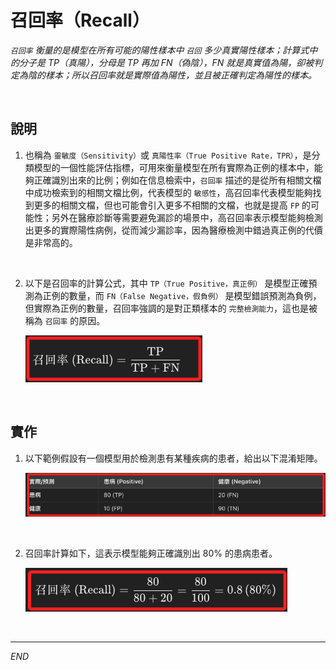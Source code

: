 # 召回率（Recall）

_`召回率` 衡量的是模型在所有可能的陽性樣本中 `召回` 多少真實陽性樣本；計算式中的分子是 TP（真陽），分母是 TP 再加 FN（偽陰），FN 就是真實值為陽，卻被判定為陰的樣本；所以召回率就是實際值為陽性，並且被正確判定為陽性的樣本。_

<br>

## 說明

1. 也稱為 `靈敏度（Sensitivity）`或 `真陽性率（True Positive Rate，TPR）`，是分類模型的一個性能評估指標，可用來衡量模型在所有實際為正例的樣本中，能夠正確識別出來的比例；例如在信息檢索中，`召回率` 描述的是從所有相關文檔中成功檢索到的相關文檔比例，代表模型的 `敏感性`，高召回率代表模型能夠找到更多的相關文檔，但也可能會引入更多不相關的文檔，也就是提高 `FP` 的可能性；另外在醫療診斷等需要避免漏診的場景中，高召回率表示模型能夠檢測出更多的實際陽性病例，從而減少漏診率，因為醫療檢測中錯過真正例的代價是非常高的。

<br>

2. 以下是召回率的計算公式，其中 `TP（True Positive，真正例）` 是模型正確預測為正例的數量，而 `FN（False Negative，假負例）` 是模型錯誤預測為負例，但實際為正例的數量，召回率強調的是對正類樣本的 `完整檢測能力`，這也是被稱為 `召回率` 的原因。

    ![](images/img_22.png)

<br>

## 實作

1. 以下範例假設有一個模型用於檢測患有某種疾病的患者，給出以下混淆矩陣。

    ![](images/img_23.png)

<br>

2. 召回率計算如下，這表示模型能夠正確識別出 80% 的患病患者。

    ![](images/img_24.png)

<br>

___

_END_